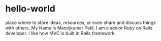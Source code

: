 # hello-world
 place where to store ideas, resources, or even share and discuss things with others.
 My Name is Manojkumar Patil, I am a senior Ruby on Rails developer. I like how MVC is built in Rails framework.
